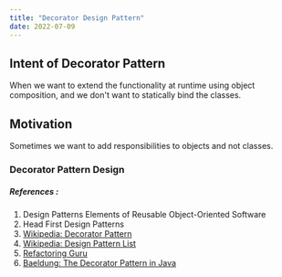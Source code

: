 ```yaml
---
title: "Decorator Design Pattern"
date: 2022-07-09
---
```


## Intent of Decorator Pattern
When we want to extend the functionality at runtime using object composition, and we don't want to statically bind the classes.

## Motivation
Sometimes we want to add responsibilities to objects and not classes.

### Decorator Pattern Design

##### References :  
1. Design Patterns Elements of Reusable Object-Oriented Software
2. Head First Design Patterns
3. [Wikipedia: Decorator Pattern](https://en.wikipedia.org/wiki/Decorator_pattern)
4. [Wikipedia: Design Pattern List](https://en.wikipedia.org/wiki/Software_design_pattern)
5. [Refactoring Guru](https://refactoring.guru/design-patterns/decorator)
6. [Baeldung: The Decorator Pattern in Java](https://www.baeldung.com/java-decorator-pattern)
